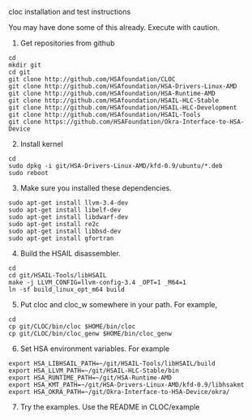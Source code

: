cloc installation and test instructions

 You may have done some of this already.
 Execute with caution. 

1.  Get repositories from github
```
cd
mkdir git
cd git 
git clone http://github.com/HSAfoundation/CLOC
git clone http://github.com/HSAfoundation/HSA-Drivers-Linux-AMD
git clone http://github.com/HSAfoundation/HSA-Runtime-AMD
git clone http://github.com/HSAfoundation/HSAIL-HLC-Stable
git clone http://github.com/HSAfoundation/HSAIL-HLC-Development
git clone http://github.com/HSAfoundation/HSAIL-Tools
git clone https://github.com/HSAFoundation/Okra-Interface-to-HSA-Device

```
2.  Install kernel
```
cd
sudo dpkg -i git/HSA-Drivers-Linux-AMD/kfd-0.9/ubuntu/*.deb
sudo reboot
```

3.  Make sure you installed these dependencies.
```
sudo apt-get install llvm-3.4-dev
sudo apt-get install libelf-dev
sudo apt-get install libdwarf-dev
sudo apt-get install re2c
sudo apt-get install libbsd-dev
sudo apt-get install gfortran
```

4. Build the HSAIL disassembler. 
```
cd
cd git/HSAIL-Tools/libHSAIL
make -j LLVM_CONFIG=llvm-config-3.4 _OPT=1 _M64=1
ln -sf build_linux_opt_m64 build
```

5. Put cloc and cloc_w somewhere in your path. For example,
```
cd
cp git/CLOC/bin/cloc $HOME/bin/cloc
cp git/CLOC/bin/cloc_genw $HOME/bin/cloc_genw
```

6.  Set HSA environment variables. For example
```
export HSA_LIBHSAIL_PATH=~/git/HSAIL-Tools/libHSAIL/build
export HSA_LLVM_PATH=~/git/HSAIL-HLC-Stable/bin
export HSA_RUNTIME_PATH=~/git/HSA-Runtime-AMD
export HSA_KMT_PATH=~/git/HSA-Drivers-Linux-AMD/kfd-0.9/libhsakmt
export HSA_OKRA_PATH=~/git/Okra-Interface-to-HSA-Device/okra/
```

7. Try the examples. Use the README in CLOC/example 

